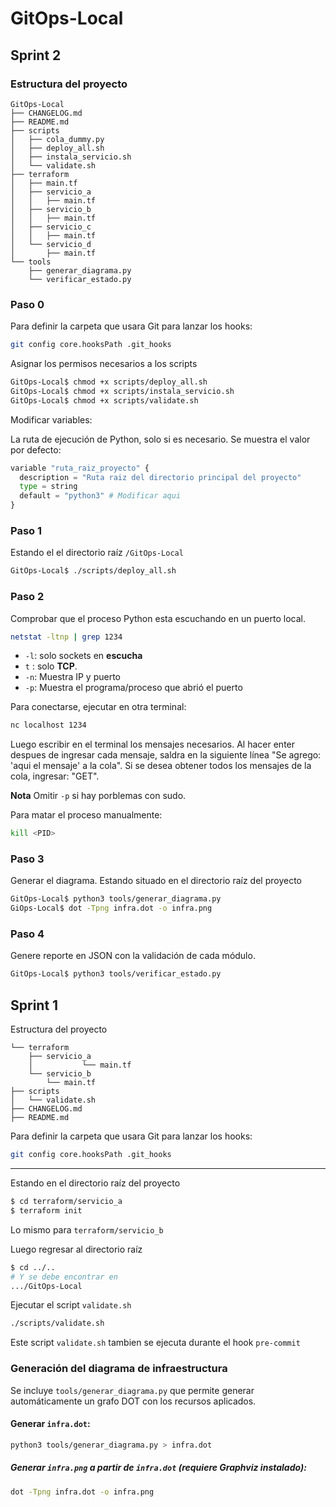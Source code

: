# GitOps-Local

## Sprint 2

### Estructura del proyecto

```text
GitOps-Local
├── CHANGELOG.md
├── README.md
├── scripts
│   ├── cola_dummy.py
│   ├── deploy_all.sh
│   ├── instala_servicio.sh
│   └── validate.sh
├── terraform
│   ├── main.tf
│   ├── servicio_a
│   │   ├── main.tf
│   ├── servicio_b
│   │   ├── main.tf
│   ├── servicio_c
│   │   ├── main.tf
│   └── servicio_d
│       ├── main.tf
└── tools
    ├── generar_diagrama.py
    └── verificar_estado.py
```

### Paso 0

Para definir la carpeta que usara Git para lanzar los hooks:

```sh
git config core.hooksPath .git_hooks
```

Asignar los permisos necesarios a los scripts

```sh
GitOps-Local$ chmod +x scripts/deploy_all.sh
GitOps-Local$ chmod +x scripts/instala_servicio.sh
GitOps-Local$ chmod +x scripts/validate.sh
```

Modificar variables:

La ruta de ejecución de Python, solo si es necesario. Se muestra el valor por defecto:

```python
variable "ruta_raiz_proyecto" {
  description = "Ruta raiz del directorio principal del proyecto"
  type = string
  default = "python3" # Modificar aqui
}
```

### Paso 1
Estando el el directorio raíz `/GitOps-Local`

```sh
GitOps-Local$ ./scripts/deploy_all.sh 
```

### Paso 2
Comprobar que el proceso Python esta escuchando en un puerto local.

```sh
netstat -ltnp | grep 1234
```

- `-l`: solo sockets en **escucha**
- `t` : solo **TCP**.
- `-n`: Muestra IP y puerto
- `-p`: Muestra el programa/proceso que abrió el puerto


Para conectarse, ejecutar en otra terminal:

```sh
nc localhost 1234
```

Luego escribir en el terminal los mensajes necesarios. Al hacer enter despues de ingresar cada mensaje, saldra en la siguiente línea "Se agrego: 'aqui el mensaje' a la cola". Si se desea obtener todos los mensajes de la cola, ingresar: "GET".

**Nota**
Omitir `-p` si hay porblemas con sudo.



Para matar el proceso manualmente:

```sh
kill <PID>
```

### Paso 3
Generar el diagrama.
Estando situado en el directorio raíz del proyecto

```sh
GitOps-Local$ python3 tools/generar_diagrama.py
GiOps-Local$ dot -Tpng infra.dot -o infra.png
```
### Paso 4
Genere reporte en JSON con la validación de cada módulo.

```sh
GitOps-Local$ python3 tools/verificar_estado.py 
```

## Sprint 1

Estructura del proyecto

```text
└── terraform
    ├── servicio_a
    │           └── main.tf
    └── servicio_b
        └── main.tf
├── scripts
│   └── validate.sh
├── CHANGELOG.md
├── README.md
```

Para definir la carpeta que usara Git para lanzar los hooks:

```sh
git config core.hooksPath .git_hooks
```

---

Estando en el directorio raíz del proyecto

```sh
$ cd terraform/servicio_a
$ terraform init
```

Lo mismo para `terraform/servicio_b`

Luego regresar al directorio raíz

```sh
$ cd ../..
# Y se debe encontrar en 
.../GitOps-Local
```
Ejecutar el script `validate.sh`
```sh
./scripts/validate.sh 
```
Este script `validate.sh` tambien se ejecuta durante el hook `pre-commit`


### Generación del diagrama de infraestructura

Se incluye `tools/generar_diagrama.py` que permite generar automáticamente un grafo DOT con los recursos aplicados.

#### Generar `infra.dot`:

```sh
python3 tools/generar_diagrama.py > infra.dot
```

##### Generar `infra.png` a partir de `infra.dot` (requiere Graphviz instalado):

```sh
dot -Tpng infra.dot -o infra.png
```

